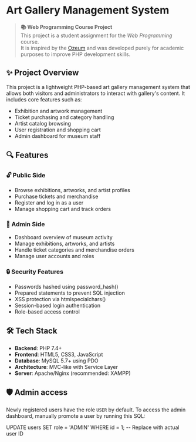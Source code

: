 # Art Gallery Management System

> **📚 Web Programming Course Project**  
> This project is a student assignment for the *Web Programming* course.  
> It is inspired by the [Ozeum](https://ozeum.themerex.net) and was developed purely for academic purposes to improve PHP development skills.


## ✨ Project Overview

This project is a lightweight PHP-based art gallery management system that allows both visitors and administrators to interact with gallery's content. It includes core features such as:

- Exhibition and artwork management  
- Ticket purchasing and category handling  
- Artist catalog browsing  
- User registration and shopping cart  
- Admin dashboard for museum staff

## 🔍 Features

### 🔓 Public Side

- Browse exhibitions, artworks, and artist profiles  
- Purchase tickets and merchandise  
- Register and log in as a user  
- Manage shopping cart and track orders  

### 🔐 Admin Side

- Dashboard overview of museum activity  
- Manage exhibitions, artworks, and artists  
- Handle ticket categories and merchandise orders  
- Manage user accounts and roles

### 🔒 Security Features

- Passwords hashed using password_hash()
- Prepared statements to prevent SQL injection
- XSS protection via htmlspecialchars()
- Session-based login authentication
- Role-based access control

## 🛠️ Tech Stack

- **Backend**: PHP 7.4+  
- **Frontend**: HTML5, CSS3, JavaScript  
- **Database**: MySQL 5.7+ using PDO  
- **Architecture**: MVC-like with Service Layer  
- **Server**: Apache/Nginx (recommended: XAMPP)

## 🛡️ Admin access

Newly registered users have the role `USER` by default.
To access the admin dashboard, manually promote a user by running this SQL:

UPDATE users
SET role = 'ADMIN'
WHERE id = 1; -- Replace with actual user ID




